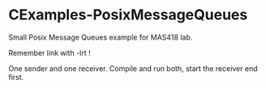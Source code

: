 # CExamples-PosixMessageQueues
Small Posix Message Queues example for MAS418 lab.

Remember link with -lrt !

One sender and one receiver. Compile and run both, start the receiver end first.
